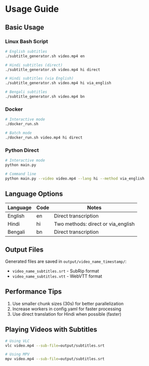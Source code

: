 # Usage Guide

## Basic Usage

### Linux Bash Script
```bash
# English subtitles
./subtitle_generator.sh video.mp4 en

# Hindi subtitles (direct)
./subtitle_generator.sh video.mp4 hi direct

# Hindi subtitles (via English)
./subtitle_generator.sh video.mp4 hi via_english

# Bengali subtitles
./subtitle_generator.sh video.mp4 bn
```

### Docker
```bash
# Interactive mode
./docker_run.sh

# Batch mode
./docker_run.sh video.mp4 hi direct
```

### Python Direct
```bash
# Interactive mode
python main.py

# Command line
python main.py --video video.mp4 --lang hi --method via_english
```

## Language Options

| Language | Code | Notes |
|----------|------|-------|
| English | en | Direct transcription |
| Hindi | hi | Two methods: direct or via_english |
| Bengali | bn | Direct transcription |

## Output Files

Generated files are saved in `output/video_name_timestamp/`:
- `video_name_subtitles.srt` - SubRip format
- `video_name_subtitles.vtt` - WebVTT format

## Performance Tips

1. Use smaller chunk sizes (30s) for better parallelization
2. Increase workers in config.yaml for faster processing
3. Use direct translation for Hindi when possible (faster)

## Playing Videos with Subtitles

```bash
# Using VLC
vlc video.mp4 --sub-file=output/subtitles.srt

# Using MPV
mpv video.mp4 --sub-file=output/subtitles.srt
```

